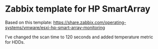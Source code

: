 # Zabbix template for HP SmartArray

Based on this template: https://share.zabbix.com/operating-systems/vmware/esxi-hp-smart-array-monitoring

I've changed the scan time to 120 seconds and added temperature metric for HDDs.
